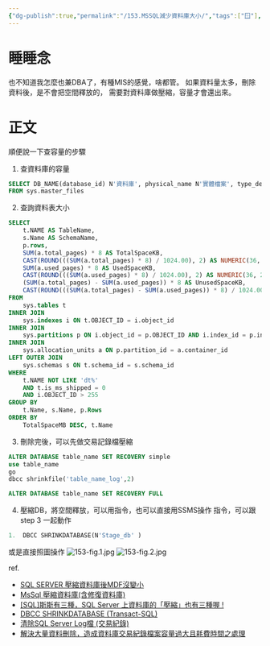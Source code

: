 ```yaml
---
{"dg-publish":true,"permalink":"/153.MSSQL減少資料庫大小/","tags":["🪟"],"created":"","updated":""}
---
```



# 睡睡念

也不知道我怎麼也兼DBA了，有種MIS的感覺，啥都管。
如果資料量太多，刪除資料後，是不會把空間釋放的，
需要對資料庫做壓縮，容量才會還出來。

# 正文

順便說一下查容量的步驟
1. 查資料庫的容量
```sql
SELECT DB_NAME(database_id) N'資料庫', physical_name N'實體檔案', type_desc N'檔案類型', state_desc N'檔案狀態', size*8.0/1024 N'檔案大小(MB)'
FROM sys.master_files
```
2. 查詢資料表大小
```sql
SELECT 
    t.NAME AS TableName,
    s.Name AS SchemaName,
    p.rows,
    SUM(a.total_pages) * 8 AS TotalSpaceKB, 
    CAST(ROUND(((SUM(a.total_pages) * 8) / 1024.00), 2) AS NUMERIC(36, 2)) AS TotalSpaceMB,
    SUM(a.used_pages) * 8 AS UsedSpaceKB, 
    CAST(ROUND(((SUM(a.used_pages) * 8) / 1024.00), 2) AS NUMERIC(36, 2)) AS UsedSpaceMB, 
    (SUM(a.total_pages) - SUM(a.used_pages)) * 8 AS UnusedSpaceKB,
    CAST(ROUND(((SUM(a.total_pages) - SUM(a.used_pages)) * 8) / 1024.00, 2) AS NUMERIC(36, 2)) AS UnusedSpaceMB
FROM 
    sys.tables t
INNER JOIN
    sys.indexes i ON t.OBJECT_ID = i.object_id
INNER JOIN 
    sys.partitions p ON i.object_id = p.OBJECT_ID AND i.index_id = p.index_id
INNER JOIN 
    sys.allocation_units a ON p.partition_id = a.container_id
LEFT OUTER JOIN 
    sys.schemas s ON t.schema_id = s.schema_id
WHERE 
    t.NAME NOT LIKE 'dt%' 
    AND t.is_ms_shipped = 0
    AND i.OBJECT_ID > 255 
GROUP BY 
    t.Name, s.Name, p.Rows
ORDER BY 
    TotalSpaceMB DESC, t.Name
```
3.  刪除完後，可以先做交易記錄檔壓縮
```sql
ALTER DATABASE table_name SET RECOVERY simple
use table_name
go
dbcc shrinkfile('table_name_log',2)

ALTER DATABASE table_name SET RECOVERY FULL
```
4.  壓縮DB，將空間釋放，可以用指令，也可以直接用SSMS操作
指令，可以跟step 3 一起動作
```sql
1.  DBCC SHRINKDATABASE(N'Stage_db' )
```
或是直接照圖操作
![153-fig.1.jpg](/img/user/153-fig.1.jpg)
![153-fig.2.jpg](/img/user/153-fig.2.jpg)


ref. 
- [SQL SERVER 壓縮資料庫後MDF沒變小](https://ithelp.ithome.com.tw/questions/10209350)
- [MsSql 壓縮資料庫(含修復資料庫)](https://hackmd.io/@ab-5tCCfRu2OkxqJptnkGg/BJFBvHD2w)
- [[SQL]斯斯有三種，SQL Server 上資料庫的「壓縮」也有三種喔 !](https://dotblogs.com.tw/jamesfu/2014/02/23/compression)
- [DBCC SHRINKDATABASE (Transact-SQL)](https://learn.microsoft.com/zh-tw/sql/t-sql/database-console-commands/dbcc-shrinkdatabase-transact-sql?view=sql-server-ver16)
- [清除SQL Server Log檔 (交易紀錄)](https://hackmd.io/@Not/H1YBRk6qw)
- [解決大量資料刪除，造成資料庫交易紀錄檔案容量過大且耗費時間之處理](https://dotblogs.com.tw/jamesfu/2015/05/16/deleterecords)
